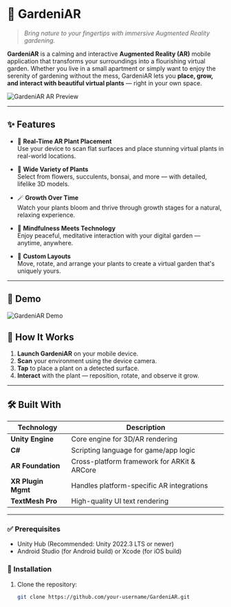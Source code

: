 # 🌿 GardeniAR

> *Bring nature to your fingertips with immersive Augmented Reality gardening.*

**GardeniAR** is a calming and interactive **Augmented Reality (AR)** mobile application that transforms your surroundings into a flourishing virtual garden. Whether you live in a small apartment or simply want to enjoy the serenity of gardening without the mess, GardeniAR lets you **place, grow, and interact with beautiful virtual plants** — right in your own space.

![GardeniAR AR Preview](assets/gardeniar-preview.gif) 

---

## ✨ Features

- 🌱 **Real-Time AR Plant Placement**  
  Use your device to scan flat surfaces and place stunning virtual plants in real-world locations.

- 🌸 **Wide Variety of Plants**  
  Select from flowers, succulents, bonsai, and more — with detailed, lifelike 3D models.

- 🪄 **Growth Over Time**  
  Watch your plants bloom and thrive through growth stages for a natural, relaxing experience.

- 🧘 **Mindfulness Meets Technology**  
  Enjoy peaceful, meditative interaction with your digital garden — anytime, anywhere.

- 📐 **Custom Layouts**  
  Move, rotate, and arrange your plants to create a virtual garden that's uniquely yours.

---
## 🎥 Demo

![GardeniAR Demo](Assets/Demo.gif)

## 📲 How It Works

1. **Launch GardeniAR** on your mobile device.
2. **Scan** your environment using the device camera.
3. **Tap** to place a plant on a detected surface.
4. **Interact** with the plant — reposition, rotate, and observe it grow.

---

## 🛠 Built With

| Technology         | Description                                     |
|--------------------|-------------------------------------------------|
| **Unity Engine**   | Core engine for 3D/AR rendering                 |
| **C#**             | Scripting language for game/app logic          |
| **AR Foundation**  | Cross-platform framework for ARKit & ARCore    |
| **XR Plugin Mgmt** | Handles platform-specific AR integrations      |
| **TextMesh Pro**   | High-quality UI text rendering                 |

---

### ✅ Prerequisites
- Unity Hub (Recommended: Unity 2022.3 LTS or newer)
- Android Studio (for Android build) or Xcode (for iOS build)

### 🔧 Installation
1. Clone the repository:
   ```bash
   git clone https://github.com/your-username/GardeniAR.git
